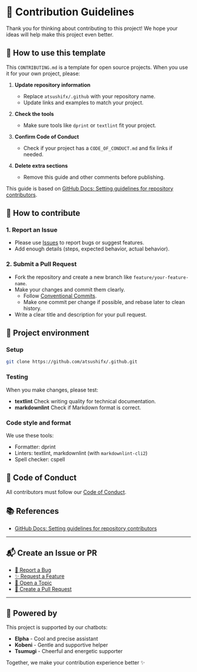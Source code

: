 # 🤝 Contribution Guidelines

<!-- textlint-disable ja-technical-writing/no-exclamation-question-mark -->
Thank you for thinking about contributing to this project!
We hope your ideas will help make this project even better.
<!-- textlint-enable -->

## 🧰 How to use this template

This `CONTRIBUTING.md` is a template for open source projects.
When you use it for your own project, please:

1. **Update repository information**
   - Replace `atsushifx/.github` with your repository name.
   - Update links and examples to match your project.

2. **Check the tools**
   - Make sure tools like `dprint` or `textlint` fit your project.

3. **Confirm Code of Conduct**
   - Check if your project has a `CODE_OF_CONDUCT.md` and fix links if needed.

4. **Delete extra sections**
   - Remove this guide and other comments before publishing.

This guide is based on [GitHub Docs: Setting guidelines for repository contributors](https://docs.github.com/en/communities/setting-up-your-project-for-healthy-contributions/setting-guidelines-for-repository-contributors).

## 📝 How to contribute

### 1. Report an Issue

- Please use [Issues](https://github.com/atsushifx/.github/issues) to report bugs or suggest features.
- Add enough details (steps, expected behavior, actual behavior).

### 2. Submit a Pull Request

- Fork the repository and create a new branch like `feature/your-feature-name`.
- Make your changes and commit them clearly.
  - Follow [Conventional Commits](https://www.conventionalcommits.org/en/v1.0.0/).
  - Make one commit per change if possible, and rebase later to clean history.
- Write a clear title and description for your pull request.

## 🔧 Project environment

### Setup

```bash
git clone https://github.com/atsushifx/.github.git
```

### Testing

When you make changes, please test:

- **textlint**
  Check writing quality for technical documentation.
- **markdownlint**
  Check if Markdown format is correct.

### Code style and format

We use these tools:

- Formatter: dprint
- Linters: textlint, markdownlint (with `markdownlint-cli2`)
- Spell checker: cspell

## 📜 Code of Conduct

All contributors must follow our [Code of Conduct](CODE_OF_CONDUCT.md).

## 📚 References

- [GitHub Docs: Setting guidelines for repository contributors](https://docs.github.com/en/communities/setting-up-your-project-for-healthy-contributions/setting-guidelines-for-repository-contributors)

---

## 📬 Create an Issue or PR

- [🐛 Report a Bug](https://github.com/atsushifx/.github/issues/new?template=bug_report.yml)
- [✨ Request a Feature](https://github.com/atsushifx/.github/issues/new?template=feature_request.yml)
- [💬 Open a Topic](https://github.com/atsushifx/.github/issues/new?template=open_topic.yml)
- [🔀 Create a Pull Request](https://github.com/atsushifx/.github/compare)

---

## 🤖 Powered by

This project is supported by our chatbots:

- **Elpha** - Cool and precise assistant
- **Kobeni** - Gentle and supportive helper
- **Tsumugi** - Cheerful and energetic supporter

Together, we make your contribution experience better ✨
